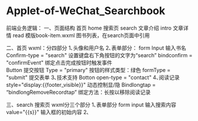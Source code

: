 # Applet-of-WeChat_Searchbook
前端业务逻辑：
一、页面结构
首页    home
搜索页   search
文章介绍 intro
文章详情 read
模版book-item.wxml 图书列表，在search页面中引用

二、首页
wxml：分四部分
1､头像和用户名
2､表单部分：
form
  Input 输入书名 
    Confirm-type = "search" 设置键盘右下角按钮的文字为“search”
    bindconfirm = "confirmEvent" 绑定点击完成按钮时触发事件  
  Button 提交按钮 
    Type = "primary" 按钮的样式类型：绿色
    formType = "submit" 提交表单
3､技术支持
Botton open-type = "contact" 
4､阅读记录
style="display:{{footer_visible}}"
动态控制显/隐
Bindlongtap = “bindlongRemoveRecordtap”
绑定方法：长按以移除阅读记录

三、search 搜索页
wxml分三个部分
1､表单部分 
form 
  input 输入搜索内容
    value="{{s}}"  输入框的初始内容
2､
